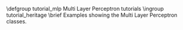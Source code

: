\defgroup tutorial_mlp Multi Layer Perceptron tutorials
\ingroup tutorial_heritage
\brief Examples showing the Multi Layer Perceptron classes.